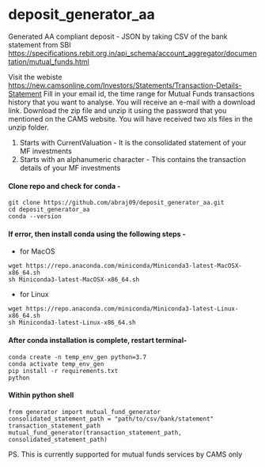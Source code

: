 # deposit_generator_aa
Generated AA compliant deposit - JSON by taking CSV of the bank statement from SBI
https://specifications.rebit.org.in/api_schema/account_aggregator/documentation/mutual_funds.html

Visit the webiste https://new.camsonline.com/Investors/Statements/Transaction-Details-Statement
Fill in your email id, the time range for Mutual Funds transactions history that you want to analyse.
You will receive an e-mail with a download link. 
Download the zip file and unzip it using the password that you mentioned on the CAMS website.
You will have received two xls files in the unzip folder.
1. Starts with CurrentValuation - It is the consolidated statement of your MF investments
2. Starts with an alphanumeric character - This contains the transaction details of your MF investments

#### Clone repo and check for conda -
```
git clone https://github.com/abraj09/deposit_generator_aa.git
cd deposit_generator_aa
conda --version
```
#### If error, then install conda using the following steps -

- for MacOS
```
wget https://repo.anaconda.com/miniconda/Miniconda3-latest-MacOSX-x86_64.sh
sh Miniconda3-latest-MacOSX-x86_64.sh
```
- for Linux
```
wget https://repo.anaconda.com/miniconda/Miniconda3-latest-Linux-x86_64.sh
sh Miniconda3-latest-Linux-x86_64.sh
```

#### After conda installation is complete, restart terminal-
```
conda create -n temp_env_gen python=3.7
conda activate temp_env_gen
pip install -r requirements.txt
python
```
#### Within python shell
```
from generator import mutual_fund_generator
consolidated_statement_path = "path/to/csv/bank/statement"
transaction_statement_path
mutual_fund_generator(transaction_statement_path, consolidated_statement_path)
```

PS. This is currently supported for mutual funds services by CAMS only 
